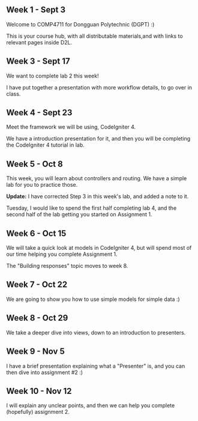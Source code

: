 ## Week 1 - Sept 3

Welcome to COMP4711 for Dongguan Polytechnic (DGPT) :)

This is your course hub, with all distributable materials,and with links
to relevant pages inside D2L.

## Week 3 - Sept 17

We want to complete lab 2 this week!

I have put together a presentation with more workflow details, to go over in class.

## Week 4 - Sept 23

Meet the framework we will be using, CodeIgniter 4.

We have a introduction presentation for it, and then
you will be completing the CodeIgniter 4 tutorial in lab.

## Week 5 - Oct 8

This week, you will learn about controllers and routing.
We have a simple lab for you to practice those.

**Update:** I have corrected Step 3 in this week's lab,
and added a note to it.

Tuesday, I would like to spend the first half completing lab 4,
and the second half of the lab getting you started on
Assignment 1.

## Week 6 - Oct 15

We will take a quick look at models in CodeIgniter 4, but will spend
most of our time helping you complete Assignment 1.

The "Building responses" topic moves to week 8.

## Week 7 - Oct 22

We are going to show you how to use simple models for simple data :)

## Week 8 - Oct 29

We take a deeper dive into views, down to an introduction
to presenters.

## Week 9 - Nov 5

I have a brief presentation explaining what a "Presenter" is,
and you can then dive into assignment #2 :)

## Week 10 - Nov 12

I will explain any unclear points, and then we can help
you complete (hopefully) assignment 2.
